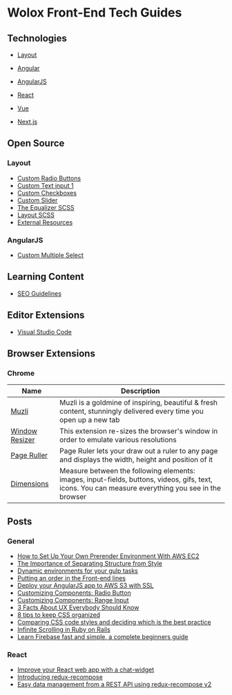 # Wolox Front-End Tech Guides

## Technologies

- [Layout](./layout/)

- [Angular](./angular/)

- [AngularJS](./angular-js/)

- [React](./react/)

- [Vue](./vue/)

- [Next.js](./NextJs/style-guide)

## Open Source

### Layout

- [Custom Radio Buttons](https://codepen.io/SKOLZ/pen/vNvNKW)
- [Custom Text input 1](https://codepen.io/SKOLZ/pen/mBJeee)
- [Custom Checkboxes](https://codepen.io/SKOLZ/pen/ZXGbQo)
- [Custom Slider](https://codepen.io/SKOLZ/pen/jbvaEb)
- [The Equalizer SCSS](https://codepen.io/SKOLZ/pen/pWJjRL)
- [Layout SCSS](https://codepen.io/SKOLZ/pen/KXpBXZ)
- [External Resources](./docs/style-guide.md#external-resources)

### AngularJS

- [Custom Multiple Select](https://codepen.io/SKOLZ/pen/PJqPGG)

## Learning Content

- [SEO Guidelines](./docs/seo-guide.md)

## Editor Extensions

- [Visual Studio Code](./docs/text-editors.md#vscode)

## Browser Extensions

### Chrome

| Name                                                                                                              | Description                                                                                                                                         |
| ----------------------------------------------------------------------------------------------------------------- | --------------------------------------------------------------------------------------------------------------------------------------------------- |
| [Muzli](http://muz.li/join/)                                                                                      | Muzli is a goldmine of inspiring, beautiful & fresh content, stunningly delivered every time you open up a new tab                                  |
| [Window Resizer](https://chrome.google.com/webstore/detail/window-resizer/kkelicaakdanhinjdeammmilcgefonfh?hl=en) | This extension re-sizes the browser's window in order to emulate various resolutions                                                                |
| [Page Ruller](https://chrome.google.com/webstore/detail/page-ruler/emliamioobfffbgcfdchabfibonehkme)              | Page Ruler lets your draw out a ruler to any page and displays the width, height and position of it                                                 |
| [Dimensions](http://felixniklas.com/dimensions/)                                                                  | Measure between the following elements: images, input-fields, buttons, videos, gifs, text, icons. You can measure everything you see in the browser |

## Posts

### General

- [How to Set Up Your Own Prerender Environment With AWS EC2](https://medium.com/wolox-driving-innovation/how-to-set-up-your-own-prerender-environment-with-aws-ec2-a14451f857bf)
- [The Importance of Separating Structure from Style](https://medium.com/wolox-driving-innovation/the-importance-of-separating-structure-from-style-afdf52335254)
- [Dynamic environments for your gulp tasks](https://medium.com/wolox-driving-innovation/dynamic-environments-for-your-gulp-tasks-27fada475c7e)
- [Putting an order in the Front-end lines](https://medium.com/wolox-driving-innovation/putting-order-in-the-front-end-lines-e6d10bf989f8)
- [Deploy your AngularJS app to AWS S3 with SSL](https://medium.com/wolox-driving-innovation/deploy-your-angularjs-app-to-aws-s3-with-ssl-3635a62533ab)
- [Customizing Components: Radio Button](https://medium.com/wolox-driving-innovation/radio-button-a4b2ddeebd76)
- [Customizing Components: Range Input](https://medium.com/wolox-driving-innovation/customizing-components-range-input-fe77b0ad44e2)
- [3 Facts About UX Everybody Should Know](https://medium.com/wolox-driving-innovation/with-user-experience-ux-being-a-central-part-of-todays-tech-world-there-are-many-misconceptions-db4f8a813cb8)
- [8 tips to keep CSS organized](https://medium.com/wolox-driving-innovation/8-tips-to-keep-css-organized-1c7e0bcaa905)
- [Comparing CSS code styles and deciding which is the best practice](https://medium.com/wolox-driving-innovation/comparing-css-code-styles-and-deciding-which-is-the-best-practice-360a8e058988)
- [Infinite Scrolling in Ruby on Rails](https://medium.com/wolox-driving-innovation/infinite-scrolling-ruby-on-rails-3fcd3bac0f75)
- [Learn Firebase fast and simple, a complete beginners guide](https://medium.com/wolox-driving-innovation/fighting-back-fire-with-firebase-dc3e47021a81)

### React

- [Improve your React web app with a chat-widget](https://medium.com/wolox-driving-innovation/improve-your-react-web-app-with-a-chat-widget-14a1792902df)
- [Introducing redux-recompose](https://medium.com/wolox-driving-innovation/932e746b0198)
- [Easy data management from a REST API using redux-recompose v2](https://medium.com/wolox-driving-innovation/easy-data-management-from-a-rest-api-using-redux-recompose-v2-7c4dc5323445)
